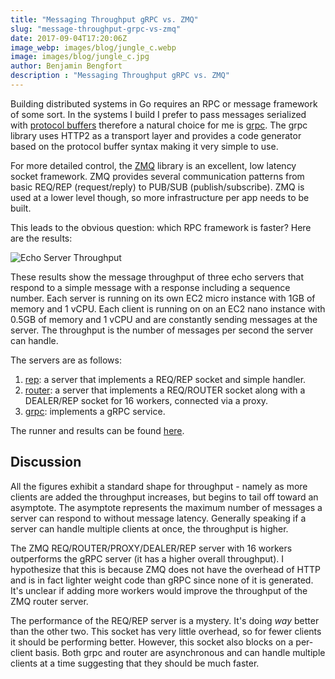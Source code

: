 ```yaml
---
title: "Messaging Throughput gRPC vs. ZMQ"
slug: "message-throughput-grpc-vs-zmq"
date: 2017-09-04T17:20:06Z
image_webp: images/blog/jungle_c.webp
image: images/blog/jungle_c.jpg
author: Benjamin Bengfort
description : "Messaging Throughput gRPC vs. ZMQ"
---
```


Building distributed systems in Go requires an RPC or message framework of some sort. In the systems I build I prefer to pass messages serialized with [protocol buffers](https://developers.google.com/protocol-buffers/) therefore a natural choice for me is [grpc](https://grpc.io/). The grpc library uses HTTP2 as a transport layer and provides a code generator based on the protocol buffer syntax making it very simple to use.

For more detailed control, the [ZMQ](http://zeromq.org/) library is an excellent, low latency socket framework. ZMQ provides several communication patterns from basic REQ/REP (request/reply) to PUB/SUB (publish/subscribe). ZMQ is used at a lower level though, so more infrastructure per app needs to be built.

This leads to the obvious question: which RPC framework is faster? Here are the results:

![Echo Server Throughput](/images/blog/2017-09-08-echo-throughput.png)

These results show the message throughput of three echo servers that respond to a simple message with a response including a sequence number. Each server is running on its own EC2 micro instance with 1GB of memory and 1 vCPU. Each client is running on on an EC2 nano instance with 0.5GB of memory and 1 vCPU and are constantly sending messages at the server. The throughput is the number of messages per second the server can handle.

The servers are as follows:

1. [rep](https://github.com/bbengfort/rtreq/blob/master/server_sync.go): a server that implements a REQ/REP socket and simple handler.
2. [router](https://github.com/bbengfort/rtreq/blob/master/server_async.go): a server that implements a REQ/ROUTER socket along with a DEALER/REP socket for 16 workers, connected via a proxy.
3. [grpc](https://github.com/bbengfort/echo/blob/master/server.go): implements a gRPC service.

The runner and results can be found [here](https://github.com/bbengfort/go-rpc-throughput).

## Discussion

All the figures exhibit a standard shape for throughput - namely as more clients are added the throughput increases, but begins to tail off toward an asymptote. The asymptote represents the maximum number of messages a server can respond to without message latency. Generally speaking if a server can handle multiple clients at once, the throughput is higher.

The ZMQ REQ/ROUTER/PROXY/DEALER/REP server with 16 workers outperforms the gRPC server (it has a higher overall throughput). I hypothesize that this is because ZMQ does not have the overhead of HTTP and is in fact lighter weight code than gRPC since none of it is generated. It's unclear if adding more workers would improve the throughput of the ZMQ router server.

The performance of the REQ/REP server is a mystery. It's doing _way_ better than the other two. This socket has very little overhead, so for fewer clients it should be performing better. However, this socket also blocks on a per-client basis. Both grpc and router are asynchronous and can handle multiple clients at a time suggesting that they should be much faster.
